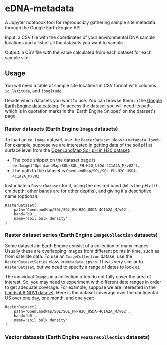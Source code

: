 # eDNA-metadata

A Jupyter notebook tool for reproducibly gathering sample site metadata through the Google Earth Engine API.

Input: a CSV file with the coordinates of your environmental DNA sample locations and a list of all the datasets you want to sample

Output: a CSV file with the value calculated from each dataset for each sample site

## Usage
You will need a table of sample site locations in CSV format with columns `id`, `latitude`, and `longitude`.

Decide which datasets you want to use. You can browse them in the [Google Earth Engine data catalog](https://developers.google.com/earth-engine/datasets). To access the dataset you will need its path, which is in quotation marks in the 'Earth Engine Snippet' on the dataset's page.

### Raster datasets (Earth Engine `Image` datasets)
To load an `ee.Image` dataset, use the `RasterDataset` class in `metadata.ipynb`.
For example, suppose we are interested in getting data of the soil pH at surface level from the [OpenLandMap Soil pH in H20 dataset](https://developers.google.com/earth-engine/datasets/catalog/OpenLandMap_SOL_SOL_PH-H2O_USDA-4C1A2A_M_v02):

- The code snippet on the dataset page is `ee.Image("OpenLandMap/SOL/SOL_PH-H2O_USDA-4C1A2A_M/v02")`.
- The path to the dataset is `OpenLandMap/SOL/SOL_PH-H2O_USDA-4C1A2A_M/v02`.

Instantiate a `RasterDataset` for it, using the desired band (`b0` is the pH at 0 cm depth; other bands are for other depths), and giving it a descriptive name (optional):

```
RasterDataset(
    path='OpenLandMap/SOL/SOL_PH-H2O_USDA-4C1A2A_M/v02',
    band='b0',
    name='soil bulk density'
)
```

### Raster dataset series (Earth Engine `ImageCollection` datasets)
Some datasets in Earth Engine consist of a collection of many images. Usually these are overlapping images from different points in time, such as from satellite data. To use an `ImageCollection` datase, use the `RasterDatasetSeries` class in `metadata.ipynb`. This is very similar to `RasterDataset`, but we need to specify a range of dates to look at. 

The individual `Image`s in a collection often do not fully cover the area of interest. So, you may need to experiment with different date ranges in order to get adequate coverage. For example, suppose we are interested in the [Landsat 8 NDVI dataset](https://developers.google.com/earth-engine/datasets/catalog/LANDSAT_LC08_C01_T1_8DAY_NDVI). Here is the dataset coverage over the continental US over one day, one month, and one year:




```
RasterDataset(
    path='OpenLandMap/SOL/SOL_PH-H2O_USDA-4C1A2A_M/v02',
    band='b0',
    name='soil bulk density'
)
```


### Vector datasets (Earth Engine `FeatureCollection` datasets)
